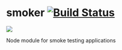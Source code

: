 smoker [![Build Status](https://travis-ci.org/gitterHQ/smoker.svg?branch=master)](https://travis-ci.org/gitterHQ/smoker)
======

![](http://i.giphy.com/CNhA74HXGqFOg.gif)

Node module for smoke testing applications
